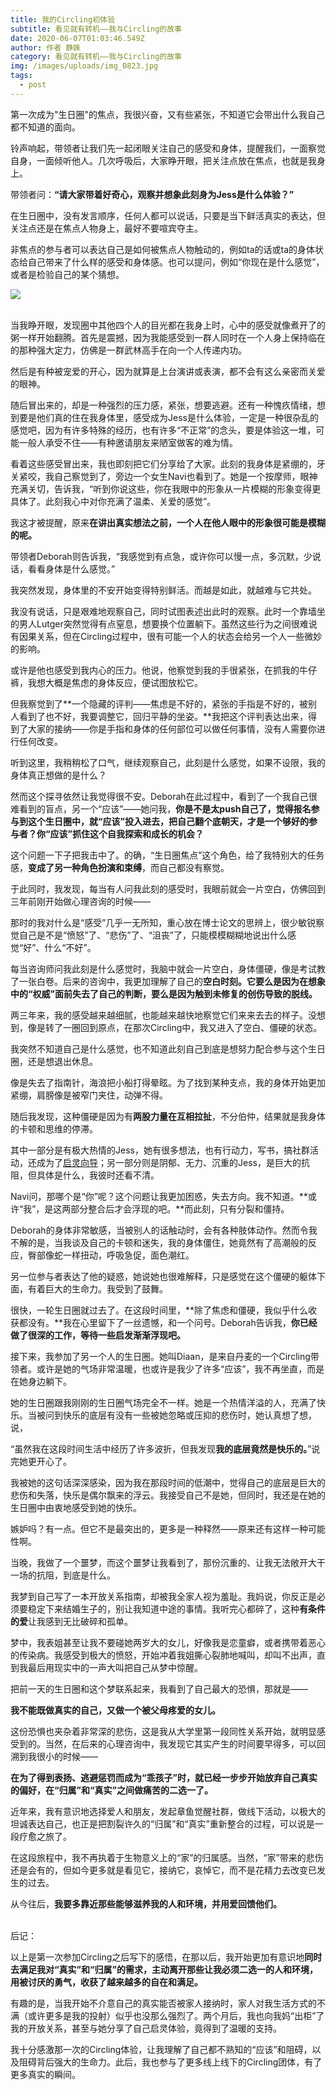 ```yaml
---
title: 我的Circling初体验
subtitle: 看见就有转机——我与Circling的故事
date: 2020-06-07T01:03:46.549Z
author: 作者 静姝
category: 看见就有转机——我与Circling的故事
img: /images/uploads/img_0823.jpg
tags:
  - post
---
```

第一次成为"生日圈"的焦点，我很兴奋，又有些紧张，不知道它会带出什么我自己都不知道的面向。

铃声响起，带领者让我们先一起闭眼关注自己的感受和身体，提醒我们，一面察觉自身，一面倾听他人。几次呼吸后，大家睁开眼，把关注点放在焦点，也就是我身上。

带领者问：**“请大家带着好奇心，观察并想象此刻身为Jess是什么体验？”**

在生日圈中，没有发言顺序，任何人都可以说话，只要是当下鲜活真实的表达，但关注点还是在焦点人物身上，最好不要喧宾夺主。

非焦点的参与者可以表达自己是如何被焦点人物触动的，例如ta的话或ta的身体状态给自己带来了什么样的感受和身体感。也可以提问，例如“你现在是什么感觉”，或者是检验自己的某个猜想。

![](/images/uploads/img_0824.jpg)

\
当我睁开眼，发现圈中其他四个人的目光都在我身上时，心中的感受就像煮开了的粥一样开始翻腾。首先是震撼，因为我能感受到一群人同时在一个人身上保持临在的那种强大定力，仿佛是一群武林高手在向一个人传递内功。

然后是有种被宠爱的开心，因为就算是上台演讲或表演，都不会有这么亲密而关爱的眼神。

随后冒出来的，却是一种强烈的压力感，紧张，想要逃避。还有一种愧疚情绪，想到要是他们真的住在我身体里，感受成为Jess是什么体验，一定是一种很杂乱的感觉吧，因为有许多特殊的经历，也有许多“不正常”的念头，要是体验这一堆，可能一般人承受不住——有种邀请朋友来陋室做客的难为情。

看着这些感受冒出来，我也即刻把它们分享给了大家。此刻的我身体是紧绷的，牙关紧咬，我自己察觉到了，旁边一个女生Navi也看到了。她是一个按摩师，眼神充满关切，告诉我，“听到你说这些，你在我眼中的形象从一片模糊的形象变得更具体了。此刻我心中对你充满了温柔、关爱的感觉”。

我这才被提醒，原来**在讲出真实想法之前，一个人在他人眼中的形象很可能是模糊的呢。**

带领者Deborah则告诉我，“我感觉到有点急，或许你可以慢一点，多沉默，少说话，看看身体是什么感觉。”

我突然发现，身体里的不安开始变得特别鲜活。而越是如此，就越难与它共处。

我没有说话，只是艰难地观察自己，同时试图表述出此时的观察。此时一个靠墙坐的男人Lutger突然觉得有点窒息，想要换个位置躺下。虽然这些行为之间很难说有因果关系，但在Circling过程中，很有可能一个人的状态会给另一个人一些微妙的影响。

或许是他也感受到我内心的压力。他说，他察觉到我的手很紧张，在抓我的牛仔裤，我想大概是焦虑的身体反应，便试图放松它。

但我察觉到了**一个隐藏的评判——焦虑是不好的，紧张的手指是不好的，被别人看到了也不好，我要调整它，回归平静的坐姿。**我把这个评判表达出来，得到了大家的接纳——你是手指和身体的任何部位可以做任何事情，没有人需要你进行任何改变。

听到这里，我稍稍松了口气，继续观察自己，此刻是什么感觉，如果不设限，我的身体真正想做的是什么？

然而这个探寻依然让我觉得很不安。Deborah在此过程中，看到了一个我自己很难看到的盲点，另一个“应该”——她问我，**你是不是太push自己了，觉得报名参与到这个生日圈中，就“应该”投入进去，把自己翻个底朝天，才是一个够好的参与者？你“应该”抓住这个自我探索和成长的机会？**

这个问题一下子把我击中了。的确，“生日圈焦点”这个角色，给了我特别大的任务感，**变成了另一种角色扮演和束缚**，而自己都没有察觉。

于此同时，我发现，每当有人问我此刻的感受时，我眼前就会一片空白，仿佛回到三年前刚开始做心理咨询的时候——

那时的我对什么是“感受”几乎一无所知，重心放在博士论文的思辨上，很少敏锐察觉自己是不是“愤怒”了、“悲伤”了、“沮丧”了，只能模模糊糊地说出什么感觉“好”、什么“不好”。

每当咨询师问我此刻是什么感觉时，我脑中就会一片空白，身体僵硬，像是考试教了一张白卷。后来的咨询中，我更加理解了自己的**空白时刻。它要么是因为在想象中的“权威”面前失去了自己的判断，要么是因为触到未修复的创伤导致的脱线。**

两三年来，我的感受越来越细腻，也能越来越快地察觉它们来来去去的样子。没想到，像是转了一圈回到原点，在那次Circling中，我又进入了空白、僵硬的状态。

我突然不知道自己是什么感觉，也不知道此刻自己到底是想努力配合参与这个生日圈，还是想退出休息。

像是失去了指南针，海浪把小船打得晕眩。为了找到某种支点，我的身体开始更加紧绷，肩膀像是被窄门夹住，动弹不得。

随后我发现，这种僵硬是因为有**两股力量在互相拉扯**，不分伯仲，结果就是我身体的卡顿和思维的停滞。

其中一部分是有极大热情的Jess，她有很多想法，也有行动力，写书，搞社群活动，还成为了[启灵向导](http://mp.weixin.qq.com/s?__biz=MzU1MDk1OTUyMg==&mid=2247483811&idx=2&sn=5aa98911e0c644d70dacd740e9a1b83f&chksm=fb99e16eccee68785c0313e85d930b814813ba59e735837c3a3a59ce37cabe226a0b1c58b006&scene=21#wechat_redirect)；另一部分则是阴郁、无力、沉重的Jess，是巨大的抗阻，但具体是什么，我彼时还看不清。

Navi问，那哪个是“你”呢？这个问题让我更加困惑，失去方向。我不知道。**或许“我”，是这两部分整合后才会浮现的吧。**而此刻，只有分裂和僵持。

Deborah的身体非常敏感，当被别人的话触动时，会有各种肢体动作。然而令我不解的是，当我谈及自己的卡顿和迷失，我的身体僵住，她竟然有了高潮般的反应，臀部像蛇一样扭动，呼吸急促，面色潮红。

另一位参与者表达了他的疑惑，她说她也很难解释，只是感觉在这个僵硬的躯体下面，有着巨大的生命力。我受到了鼓舞。

很快，一轮生日圈就过去了。在这段时间里，**除了焦虑和僵硬，我似乎什么收获都没有。**我在心里留下了一丝遗憾，和一个问号。Deborah告诉我，**你已经做了很深的工作，等待一些启发渐渐浮现吧。**

接下来，我参加了另一个人的生日圈。她叫Diaan，是来自丹麦的一个Circling带领者。或许是她的气场非常温暖，也或许是我少了许多“应该”，我不再坐直，而是在她身边躺下。

她的生日圈跟我刚刚的生日圈气场完全不一样。她是一个热情洋溢的人，充满了快乐。当被问到快乐的底层有没有一些被她忽略或压抑的悲伤时，她认真想了想，说，

“虽然我在这段时间生活中经历了许多波折，但我发现**我的底层竟然是快乐的。**”说完她更开心了。

我被她的这句话深深感染，因为我在那段时间的低潮中，觉得自己的底层是巨大的悲伤和失落，快乐是偶尔飘来的浮云。我接受自己不是她，但同时，我还是在她的生日圈中由衷地感受到她的快乐。

嫉妒吗？有一点。但它不是最突出的，更多是一种释然——原来还有这样一种可能性啊。

当晚，我做了一个噩梦，而这个噩梦让我看到了，那份沉重的、让我无法敞开大干一场的抗阻，到底是什么。

我梦到自己写了一本开放关系指南，却被我全家人视为羞耻。我妈说，你反正是必须要稳定下来结婚生子的，别让我知道中途的事情。我听完心都碎了，这种**有条件的爱**让我感到无比破碎和孤单。

梦中，我表姐甚至让我不要碰她两岁大的女儿，好像我是恋童癖，或者携带着恶心的传染病。我感受到极大的愤怒，开始冲着我姐撕心裂肺地喊叫，却叫不出声，直到我最后用现实中的一声大叫把自己从梦中惊醒。

把前一天的生日圈和这个梦联系起来，我看到了自己最大的恐惧，那就是——

**我不能既做真实的自己，又做一个被父母疼爱的女儿。**

这份恐惧也夹杂着非常深的悲伤，这是我从大学里第一段同性关系开始，就明显感受到的。当然，在后来的心理咨询中，我发现它其实产生的时间要早得多，可以回溯到我很小的时候——

**在为了得到表扬、逃避惩罚而成为“乖孩子”时，就已经一步步开始放弃自己真实的偏好，在“归属”和“真实”之间做痛苦的二选一了。**

近年来，我有意识地选择爱人和朋友，发起章鱼觉醒社群，做线下活动，以极大的坦诚表达自己，也正是把割裂许久的“归属”和“真实”重新整合的过程，可以说是一段疗愈之旅了。

在这段旅程中，我不再执着于生物意义上的“家”的归属感。当然，“家”带来的悲伤还是会有的，但如今更多就是看见它，接纳它，哀悼它，而不是花精力去改变已发生的过去。

从今往后，**我要多靠近那些能够滋养我的人和环境，并用爱回馈他们。**

\
后记：

以上是第一次参加Circling之后写下的感悟，在那以后，我开始更加有意识地**同时去满足我对“真实”和“归属”的需求，主动离开那些让我必须二选一的人和环境，用被讨厌的勇气，收获了越来越多的自在和满足。**

有趣的是，当我开始不介意自己的真实能否被家人接纳时，家人对我生活方式的不满（或许更多是我的投射）似乎也没那么强烈了。两个月后，我也向我妈“出柜”了我的开放关系，甚至与她分享了自己启灵体验，竟得到了温暖的支持。

我十分感激那一次的Circling体验，让我理解了自己都不熟知的“应该”和阻碍，以及阻碍背后强大的生命力。此后，我也参与了更多线上线下的Circling团体，有了更多真实的瞬间。